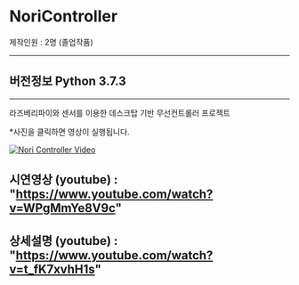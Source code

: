 # NoriController

제작인원 : 2명 (졸업작품)

------------------

## 버전정보 Python 3.7.3
------------------

라즈베리파이와 센서를 이용한  데스크탑 기반 무선컨트롤러 프로젝트



*사진을 클릭하면 영상이 실행됩니다.

[![Nori Controller Video](https://img.youtube.com/vi/WPgMmYe8V9c/0.jpg )](https://www.youtube.com/watch?v=WPgMmYe8V9c)


## 시연영상 (youtube) : "https://www.youtube.com/watch?v=WPgMmYe8V9c"
## 상세설명 (youtube) : "https://www.youtube.com/watch?v=t_fK7xvhH1s"
